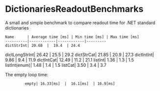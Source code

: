 # DictionariesReadoutBenchmarks
A small and simple benchmark to compare readout time for .NET standard dictionaries

    Name      | Average time [ms] | Min time [ms] | Max time [ms]
    ----------|------------|------------|---------
    dictStrInt| 20.68  |  19.4  | 24.4
dictLongStrInt| 26.42  |  25.5  | 29.2
    dictStrCat| 21.85  |  20.9  | 27.3
    dictIntInt|  9.86  |   9.4  | 11.9
    dictIntCat| 12.49  |  11.2  | 21.1
       listInt|  1.36  |   1.3  |  1.5
 listInt(enum)|  1.48  |   1.4  |  1.5
       listCat|  3.50  |   3.4  |  3.7


The empty loop time:
```       
         empty| 16.33[ms]  |  16.1[ms]  | 16.9[ms]
```         
